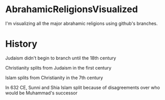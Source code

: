 # AbrahamicReligionsVisualized
I'm visualizing all the major abrahamic religions using github's branches.


# History
Judaism didn't begin to branch until the 18th century

Christianity splits from Judaism in the first century

Islam splits from Christianity in the 7th century

In 632 CE, Sunni and Shia Islam split because of disagreements over who would be Muhammad's successor 

